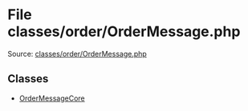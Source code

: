 File classes/order/OrderMessage.php
=========

Source: [classes/order/OrderMessage.php](https://github.com/PrestaShop/PrestaShop/blob/1.5.2.0/classes/order/OrderMessage.php)


Classes
-------

* [OrderMessageCore](class.OrderMessageCore.md)

